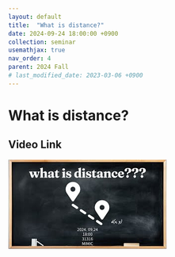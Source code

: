 ```yaml
---
layout: default
title:  "What is distance?"
date: 2024-09-24 18:00:00 +0900
collection: seminar
usemathjax: true
nav_order: 4
parent: 2024 Fall
# last_modified_date: 2023-03-06 +0900
---
```

# What is distance?
<!-- ## <center> Abstract </center>
Francis Guthrie claimed in 1852 the four color problem. We
proof two essential lemmas and then solve six color problem. We expand
the proof of six color problem into five, four color problem. Kempe
published this proof in 1879. However the flaw was discovered in 1890
by Heawood. Although flawed, Kempe’s idea was used as one of a basic
tool. -->
## Video Link

[![Video Label](pictures/4_distance.jpg)](https://www.youtube.com/watch?v=fdzhEzKGGkM)

<!-- ## PDF Download -->

<!-- <a target='_blank' href='../2024-1/2024-1_download/crime.pdf'>What is Counting? PDF</a> -->